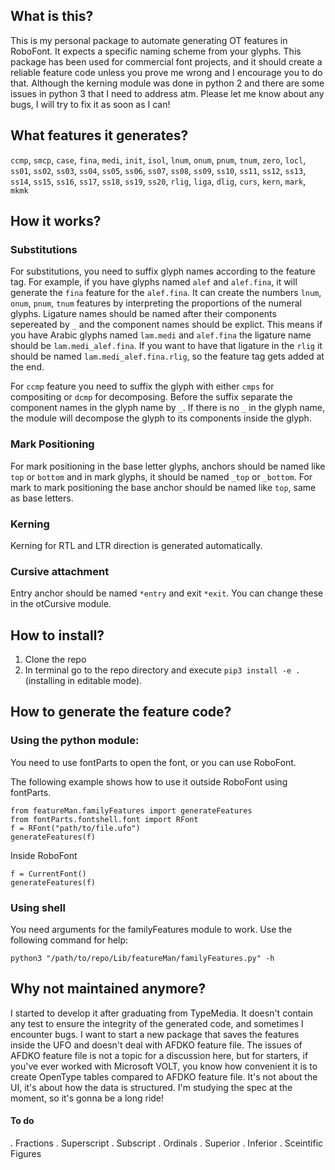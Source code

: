 ## What is this?
This is my personal package to automate generating OT features in RoboFont. It expects a specific naming scheme from your glyphs. This package has been used for commercial font projects, and it should create a reliable feature code unless you prove me wrong and I encourage you to do that. Although the kerning module was done in python 2 and there are some issues in python 3 that I need to address atm. Please let me know about any bugs, I will try to fix it as soon as I can! 

## What features it generates?
`ccmp`, `smcp`, `case`, `fina`, `medi`, `init`, `isol`, `lnum`, `onum`, `pnum`, `tnum`, `zero`, `locl`, `ss01`, `ss02`, `ss03`, `ss04`, `ss05`, `ss06`, `ss07`, `ss08`, `ss09`, `ss10`, `ss11`, `ss12`, `ss13`, `ss14`, `ss15`, `ss16`, `ss17`, `ss18`, `ss19`, `ss20`, `rlig`, `liga`, `dlig`, `curs`, `kern`, `mark`, `mkmk`

## How it works?
### Substitutions
For substitutions, you need to suffix glyph names according to the feature tag. For example, if you have glyphs named `alef` and `alef.fina`, it will generate the `fina` feature for the `alef.fina`. It can create the numbers `lnum`, `onum`, `pnum`, `tnum` features by interpreting the proportions of the numeral glyphs. Ligature names should be named after their components sepereated by `_` and the component names should be explict. This means if you have Arabic glyphs named `lam.medi` and `alef.fina` the ligature name should be `lam.medi_alef.fina`. If you want to have that ligature in the `rlig` it should be named `lam.medi_alef.fina.rlig`, so the feature tag gets added at the end.

For `ccmp` feature you need to suffix the glyph with either `cmps` for compositing or `dcmp` for decomposing. Before the suffix separate the component names in the glyph name by `_`. If there is no `_` in the glyph name, the module will decompose the glyph to its components inside the glyph.

### Mark Positioning
For mark positioning in the base letter glyphs, anchors should be named like `top` or `bottom` and in mark glyphs, it should be named `_top` or `_bottom`. For mark to mark positioning the base anchor should be named like `top`, same as base letters.

### Kerning
Kerning for RTL and LTR direction is generated automatically.

### Cursive attachment
Entry anchor should be named `*entry` and exit `*exit`. You can change these in the otCursive module.

## How to install?
1. Clone the repo
2. In terminal go to the repo directory and execute ```pip3 install -e .``` (installing in editable mode).

## How to generate the feature code?
### Using the python module:
You need to use fontParts to open the font, or you can use RoboFont. 

The following example shows how to use it outside RoboFont using fontParts.
```
from featureMan.familyFeatures import generateFeatures
from fontParts.fontshell.font import RFont
f = RFont("path/to/file.ufo")
generateFeatures(f)
```

Inside RoboFont
```
f = CurrentFont()
generateFeatures(f)
```

### Using shell
You need arguments for the familyFeatures module to work. Use the following command for help:

`python3 "/path/to/repo/Lib/featureMan/familyFeatures.py" -h`


## Why not maintained anymore?
I started to develop it after graduating from TypeMedia. It doesn't contain any test to ensure the integrity of the generated code, and sometimes I encounter bugs. I want to start a new package that saves the features inside the UFO and doesn't deal with AFDKO feature file. The issues of AFDKO feature file is not a topic for a discussion here, but for starters, if you've ever worked with Microsoft VOLT, you know how convenient it is to create OpenType tables compared to AFDKO feature file. It's not about the UI, it's about how the data is structured. I'm studying the spec at the moment, so it's gonna be a long ride!

#### To do
. Fractions
. Superscript
. Subscript
. Ordinals
. Superior
. Inferior
. Sceintific Figures